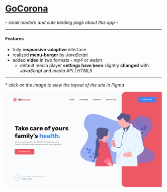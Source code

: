 # [GoCorona](chferchko.github.io/GoCorona/)

\- _small modern and cute landing page about this app_ -

---

#### Features
- fully **responsive-adaptive** interface
- realized **menu-burger** by _JavaScript_
- added **video** in two formats - _mp4_ or _webm_
	- default media player **settings have been** slightly **changed** with _JavaScript_ and _media API | HTML5_

---

\* _click on the image to view the layout of the site in Figma_ 

[![Figma layout](img/MD_image.png)](https://www.figma.com/file/mkFvHlRXrR6tES0CtmO0WB/Gocorna-Website?node-id=0%3A1&t=lmlcQIfyC8YOgfZz-1)